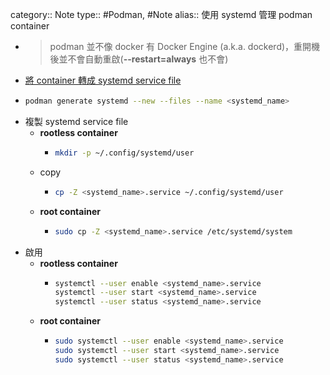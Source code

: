 category:: Note
type:: #Podman, #Note
alias:: 使用 systemd 管理 podman container

- > podman 並不像 docker 有 Docker Engine (a.k.a. dockerd)，重開機後並不會自動重啟(**--restart=always** 也不會)
- [將 container 轉成 systemd service file](https://docs.podman.io/en/latest/markdown/podman-generate-systemd.1.html)
- ```bash
  podman generate systemd --new --files --name <systemd_name>
  ```
- 複製 systemd service file
	- **rootless container**
		- ```bash
		  mkdir -p ~/.config/systemd/user
		  ```
	- copy
		- ```bash
		  cp -Z <systemd_name>.service ~/.config/systemd/user
		  ```
	- **root container**
		- ```bash
		  sudo cp -Z <systemd_name>.service /etc/systemd/system
		  ```
- 啟用
	- **rootless container**
		- ```bash
		  systemctl --user enable <systemd_name>.service
		  systemctl --user start <systemd_name>.service
		  systemctl --user status <systemd_name>.service
		  ```
	- **root container**
		- ```bash
		  sudo systemctl --user enable <systemd_name>.service
		  sudo systemctl --user start <systemd_name>.service
		  sudo systemctl --user status <systemd_name>.service
		  ```